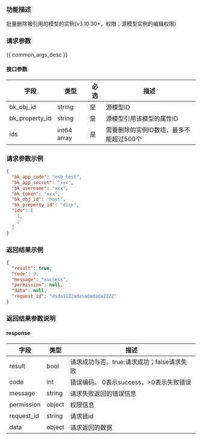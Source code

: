 ### 功能描述

批量删除被引用的模型的实例(v3.10.30+，权限：源模型实例的编辑权限)

### 请求参数

{{ common_args_desc }}

#### 接口参数

| 字段             | 类型          | 必选 | 描述                     |
|----------------|-------------|----|------------------------|
| bk_obj_id      | string      | 是  | 源模型ID                  |
| bk_property_id | string      | 是  | 源模型引用该模型的属性ID          |
| ids            | int64 array | 是  | 需要删除的实例ID数组，最多不能超过500个 |

### 请求参数示例

```json
{
  "bk_app_code": "esb_test",
  "bk_app_secret": "xxx",
  "bk_username": "xxx",
  "bk_token": "xxx",
  "bk_obj_id": "host",
  "bk_property_id": "disk",
  "ids": [
    1,
    2
  ]
}
```

### 返回结果示例

```json
{
  "result": true,
  "code": 0,
  "message": "success",
  "permission": null,
  "data": null,
  "request_id": "dsda1122adasadadada2222"
}
```

### 返回结果参数说明

#### response

| 字段         | 类型     | 描述                         |
|------------|--------|----------------------------|
| result     | bool   | 请求成功与否。true:请求成功；false请求失败 |
| code       | int    | 错误编码。 0表示success，>0表示失败错误  |
| message    | string | 请求失败返回的错误信息                |
| permission | object | 权限信息                       |
| request_id | string | 请求链id                      |
| data       | object | 请求返回的数据                    |
